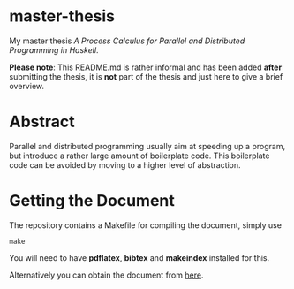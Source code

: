 master-thesis
===============

My master thesis _A Process Calculus for Parallel and Distributed Programming in Haskell_.

__Please note__: This README.md is rather informal and has been added __after__ submitting the thesis, it is __not__ part of the thesis and just here to give a brief overview.

# Abstract
Parallel and distributed programming usually aim at speeding up a program, but introduce a rather large amount of boilerplate code. This boilerplate code can be avoided by moving to a higher level of abstraction. 


# Getting the Document
The repository contains a Makefile for compiling the document, simply use
```
make
```
You will need to have __pdflatex__, __bibtex__ and __makeindex__ installed for this.

Alternatively you can obtain the document from [here](https://github.com/chrisbloecker/master-thesis/releases/download/v1.0/Master.Thesis.Christopher.Blocker.pdf).
